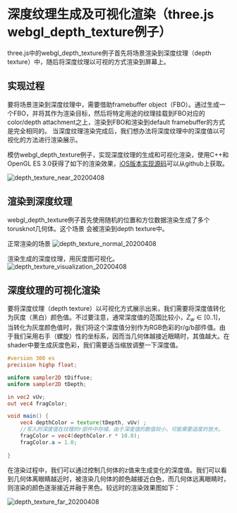# 深度纹理生成及可视化渲染（three.js webgl_depth_texture例子）
three.js中的webgl_depth_texture例子首先将场景渲染到深度纹理（depth texture）中，随后将深度纹理以可视的方式渲染到屏幕上。

## 实现过程
要将场景渲染到深度纹理中，需要借助framebuffer object（FBO）。通过生成一个FBO，并将其作为渲染目标，然后将特定用途的纹理挂载到FBO对应的color/depth attachment之上，渲染到FBO和渲染到default framebuffer的方式是完全相同的。
当深度纹理渲染完成后，我们想办法将深度纹理中的深度值以可视化的方法进行渲染展示。

模仿webgl_depth_texture例子，实现深度纹理的生成和可视化渲染，使用C++和OpenGL ES 3.0获得了如下的渲染效果，[iOS版本实现源码](https://github.com/nintymiles/LearnThreeJSRenderingExamples)可以从github上获取。

![depth_texture_near_20200408](media/depth_texture_near_20200408.jpg)


## 渲染到深度纹理
webgl_depth_texture例子首先使用随机的位置和方位数据渲染生成了多个torusknot几何体。这个场景
会被渲染到depth texture中。

正常渲染的场景
![depth_texture_normal_20200408](media/depth_texture_normal_20200408.jpg)

渲染生成的深度纹理，用灰度图可视化。
![depth_texture_visualization_20200408](media/depth_texture_visualization_20200408.jpg)





## 深度纹理的可视化渲染
要将深度纹理（depth texture）以可视化方式展示出来，我们需要将深度值转化为灰度（黑白）颜色值。不过要注意，通常深度值的范围比较小，$Z_w \in [0..1]$，当转化为灰度颜色值时，我们将这个深度值分别作为RGB色彩的r/g/b部件值。由于我们采用右手（螺旋）性的坐标系，因而当几何体越接近眼睛时，其值越大。在shader中要生成灰度色彩，我们需要适当缩放调整一下深度值。

```glsl
#version 300 es
precision highp float;

uniform sampler2D tDiffuse;
uniform sampler2D tDepth;

in vec2 vUv;
out vec4 fragColor;

void main() {    
    vec4 depthColor = texture(tDepth, vUv) ;
    //写入的深度值在纹理的r部件中存储。由于深度值的数值较小，可能需要适度的放大。
    fragColor = vec4(depthColor.r * 10.0);
    fragColor.a = 1.0;
    
}
```

在渲染过程中，我们可以通过控制几何体的z值来生成变化的深度值。我们可以看到几何体离眼睛越近时，被渲染几何体的颜色越接近白色，而几何体远离眼睛时，则渲染的颜色逐渐接近并融于黑色。较远时的渲染效果图如下：

![depth_texture_far_20200408](media/depth_texture_far_20200408.jpg)



